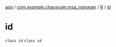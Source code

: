 [app](../../../index.md) / [com.example.chaosruler.msa_manager](../../index.md) / [R](../index.md) / [id](.)

# id

`class id`
`class id`